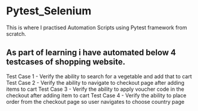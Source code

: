 # Pytest_Selenium
This is where I practised Automation Scripts using Pytest framework from scratch.

As part of learning i have automated below 4 testcases of shopping website.
--------------------------------------------------------------------------------
Test Case 1 - Verify the ability to search for a vegetable and add that to cart
Test Case 2 - Verify the ability to navigate to checkout page after adding items to cart
Test Case 3 - Verify the ability to apply voucher code in the checkout after adding item to cart
Test Case 4 - Verify the ability to place order from the checkout page so user navigates to choose country page
